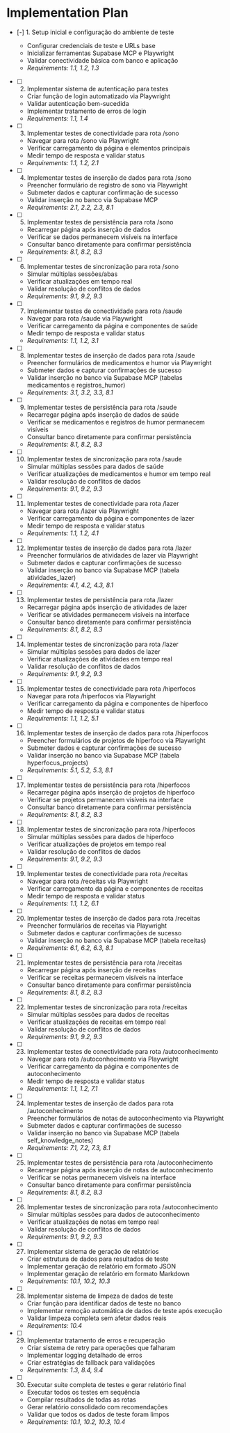 # Implementation Plan

- [-] 1. Setup inicial e configuração do ambiente de teste



  - Configurar credenciais de teste e URLs base
  - Inicializar ferramentas Supabase MCP e Playwright
  - Validar conectividade básica com banco e aplicação
  - _Requirements: 1.1, 1.2, 1.3_

- [ ] 2. Implementar sistema de autenticação para testes
  - Criar função de login automatizado via Playwright
  - Validar autenticação bem-sucedida
  - Implementar tratamento de erros de login
  - _Requirements: 1.1, 1.4_

- [ ] 3. Implementar testes de conectividade para rota /sono
  - Navegar para rota /sono via Playwright
  - Verificar carregamento da página e elementos principais
  - Medir tempo de resposta e validar status
  - _Requirements: 1.1, 1.2, 2.1_

- [ ] 4. Implementar testes de inserção de dados para rota /sono
  - Preencher formulário de registro de sono via Playwright
  - Submeter dados e capturar confirmação de sucesso
  - Validar inserção no banco via Supabase MCP
  - _Requirements: 2.1, 2.2, 2.3, 8.1_

- [ ] 5. Implementar testes de persistência para rota /sono
  - Recarregar página após inserção de dados
  - Verificar se dados permanecem visíveis na interface
  - Consultar banco diretamente para confirmar persistência
  - _Requirements: 8.1, 8.2, 8.3_

- [ ] 6. Implementar testes de sincronização para rota /sono
  - Simular múltiplas sessões/abas
  - Verificar atualizações em tempo real
  - Validar resolução de conflitos de dados
  - _Requirements: 9.1, 9.2, 9.3_

- [ ] 7. Implementar testes de conectividade para rota /saude
  - Navegar para rota /saude via Playwright
  - Verificar carregamento da página e componentes de saúde
  - Medir tempo de resposta e validar status
  - _Requirements: 1.1, 1.2, 3.1_

- [ ] 8. Implementar testes de inserção de dados para rota /saude
  - Preencher formulários de medicamentos e humor via Playwright
  - Submeter dados e capturar confirmações de sucesso
  - Validar inserção no banco via Supabase MCP (tabelas medicamentos e registros_humor)
  - _Requirements: 3.1, 3.2, 3.3, 8.1_

- [ ] 9. Implementar testes de persistência para rota /saude
  - Recarregar página após inserção de dados de saúde
  - Verificar se medicamentos e registros de humor permanecem visíveis
  - Consultar banco diretamente para confirmar persistência
  - _Requirements: 8.1, 8.2, 8.3_

- [ ] 10. Implementar testes de sincronização para rota /saude
  - Simular múltiplas sessões para dados de saúde
  - Verificar atualizações de medicamentos e humor em tempo real
  - Validar resolução de conflitos de dados
  - _Requirements: 9.1, 9.2, 9.3_

- [ ] 11. Implementar testes de conectividade para rota /lazer
  - Navegar para rota /lazer via Playwright
  - Verificar carregamento da página e componentes de lazer
  - Medir tempo de resposta e validar status
  - _Requirements: 1.1, 1.2, 4.1_

- [ ] 12. Implementar testes de inserção de dados para rota /lazer
  - Preencher formulários de atividades de lazer via Playwright
  - Submeter dados e capturar confirmações de sucesso
  - Validar inserção no banco via Supabase MCP (tabela atividades_lazer)
  - _Requirements: 4.1, 4.2, 4.3, 8.1_

- [ ] 13. Implementar testes de persistência para rota /lazer
  - Recarregar página após inserção de atividades de lazer
  - Verificar se atividades permanecem visíveis na interface
  - Consultar banco diretamente para confirmar persistência
  - _Requirements: 8.1, 8.2, 8.3_

- [ ] 14. Implementar testes de sincronização para rota /lazer
  - Simular múltiplas sessões para dados de lazer
  - Verificar atualizações de atividades em tempo real
  - Validar resolução de conflitos de dados
  - _Requirements: 9.1, 9.2, 9.3_

- [ ] 15. Implementar testes de conectividade para rota /hiperfocos
  - Navegar para rota /hiperfocos via Playwright
  - Verificar carregamento da página e componentes de hiperfoco
  - Medir tempo de resposta e validar status
  - _Requirements: 1.1, 1.2, 5.1_

- [ ] 16. Implementar testes de inserção de dados para rota /hiperfocos
  - Preencher formulários de projetos de hiperfoco via Playwright
  - Submeter dados e capturar confirmações de sucesso
  - Validar inserção no banco via Supabase MCP (tabela hyperfocus_projects)
  - _Requirements: 5.1, 5.2, 5.3, 8.1_

- [ ] 17. Implementar testes de persistência para rota /hiperfocos
  - Recarregar página após inserção de projetos de hiperfoco
  - Verificar se projetos permanecem visíveis na interface
  - Consultar banco diretamente para confirmar persistência
  - _Requirements: 8.1, 8.2, 8.3_

- [ ] 18. Implementar testes de sincronização para rota /hiperfocos
  - Simular múltiplas sessões para dados de hiperfoco
  - Verificar atualizações de projetos em tempo real
  - Validar resolução de conflitos de dados
  - _Requirements: 9.1, 9.2, 9.3_

- [ ] 19. Implementar testes de conectividade para rota /receitas
  - Navegar para rota /receitas via Playwright
  - Verificar carregamento da página e componentes de receitas
  - Medir tempo de resposta e validar status
  - _Requirements: 1.1, 1.2, 6.1_

- [ ] 20. Implementar testes de inserção de dados para rota /receitas
  - Preencher formulários de receitas via Playwright
  - Submeter dados e capturar confirmações de sucesso
  - Validar inserção no banco via Supabase MCP (tabela receitas)
  - _Requirements: 6.1, 6.2, 6.3, 8.1_

- [ ] 21. Implementar testes de persistência para rota /receitas
  - Recarregar página após inserção de receitas
  - Verificar se receitas permanecem visíveis na interface
  - Consultar banco diretamente para confirmar persistência
  - _Requirements: 8.1, 8.2, 8.3_

- [ ] 22. Implementar testes de sincronização para rota /receitas
  - Simular múltiplas sessões para dados de receitas
  - Verificar atualizações de receitas em tempo real
  - Validar resolução de conflitos de dados
  - _Requirements: 9.1, 9.2, 9.3_

- [ ] 23. Implementar testes de conectividade para rota /autoconhecimento
  - Navegar para rota /autoconhecimento via Playwright
  - Verificar carregamento da página e componentes de autoconhecimento
  - Medir tempo de resposta e validar status
  - _Requirements: 1.1, 1.2, 7.1_

- [ ] 24. Implementar testes de inserção de dados para rota /autoconhecimento
  - Preencher formulários de notas de autoconhecimento via Playwright
  - Submeter dados e capturar confirmações de sucesso
  - Validar inserção no banco via Supabase MCP (tabela self_knowledge_notes)
  - _Requirements: 7.1, 7.2, 7.3, 8.1_

- [ ] 25. Implementar testes de persistência para rota /autoconhecimento
  - Recarregar página após inserção de notas de autoconhecimento
  - Verificar se notas permanecem visíveis na interface
  - Consultar banco diretamente para confirmar persistência
  - _Requirements: 8.1, 8.2, 8.3_

- [ ] 26. Implementar testes de sincronização para rota /autoconhecimento
  - Simular múltiplas sessões para dados de autoconhecimento
  - Verificar atualizações de notas em tempo real
  - Validar resolução de conflitos de dados
  - _Requirements: 9.1, 9.2, 9.3_

- [ ] 27. Implementar sistema de geração de relatórios
  - Criar estrutura de dados para resultados de teste
  - Implementar geração de relatório em formato JSON
  - Implementar geração de relatório em formato Markdown
  - _Requirements: 10.1, 10.2, 10.3_

- [ ] 28. Implementar sistema de limpeza de dados de teste
  - Criar função para identificar dados de teste no banco
  - Implementar remoção automática de dados de teste após execução
  - Validar limpeza completa sem afetar dados reais
  - _Requirements: 10.4_

- [ ] 29. Implementar tratamento de erros e recuperação
  - Criar sistema de retry para operações que falharam
  - Implementar logging detalhado de erros
  - Criar estratégias de fallback para validações
  - _Requirements: 1.3, 8.4, 9.4_

- [ ] 30. Executar suite completa de testes e gerar relatório final
  - Executar todos os testes em sequência
  - Compilar resultados de todas as rotas
  - Gerar relatório consolidado com recomendações
  - Validar que todos os dados de teste foram limpos
  - _Requirements: 10.1, 10.2, 10.3, 10.4_